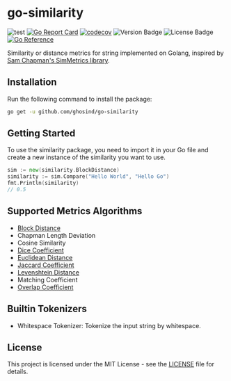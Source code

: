 # go-similarity

![test](https://github.com/ghosind/go-similarity/workflows/test/badge.svg)
[![Go Report Card](https://goreportcard.com/badge/github.com/ghosind/go-similarity)](https://goreportcard.com/report/github.com/ghosind/go-similarity)
[![codecov](https://codecov.io/gh/ghosind/go-similarity/branch/main/graph/badge.svg)](https://codecov.io/gh/ghosind/go-similarity)
![Version Badge](https://img.shields.io/github/v/release/ghosind/go-similarity)
![License Badge](https://img.shields.io/github/license/ghosind/go-similarity)
[![Go Reference](https://pkg.go.dev/badge/github.com/ghosind/go-similarity.svg)](https://pkg.go.dev/github.com/ghosind/go-similarity)

Similarity or distance metrics for string implemented on Golang, inspired by [Sam Chapman's SimMetrics library](https://sourceforge.net/projects/simmetrics/).

## Installation

Run the following command to install the package:

```bash
go get -u github.com/ghosind/go-similarity
```

## Getting Started

To use the similarity package, you need to import it in your Go file and create a new instance of the similarity you want to use.

```go
sim := new(similarity.BlockDistance)
similarity := sim.Compare("Hello World", "Hello Go")
fmt.Println(similarity)
// 0.5
```

## Supported Metrics Algorithms

- [Block Distance](https://en.wikipedia.org/wiki/Taxicab_geometry)
- Chapman Length Deviation
- Cosine Similarity
- [Dice Coefficient](https://en.wikipedia.org/wiki/S%C3%B8rensen%E2%80%93Dice_coefficient)
- [Euclidean Distance](https://en.wikipedia.org/wiki/Euclidean_distance)
- [Jaccard Coefficient](https://en.wikipedia.org/wiki/Jaccard_index)
- [Levenshtein Distance](https://en.wikipedia.org/wiki/Levenshtein_distance)
- Matching Coefficient
- [Overlap Coefficient](https://en.wikipedia.org/wiki/Overlap_coefficient)

## Builtin Tokenizers

- Whitespace Tokenizer: Tokenize the input string by whitespace.

## License

This project is licensed under the MIT License - see the [LICENSE](LICENSE) file for details.
